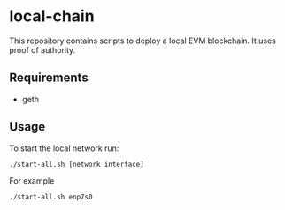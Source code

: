 # local-chain

This repository contains scripts to deploy a local EVM blockchain.
It uses proof of authority.

## Requirements 

- geth 

## Usage

To start the local network run:

```bash
./start-all.sh [network interface] 
```

For example

```bash
./start-all.sh enp7s0
```
